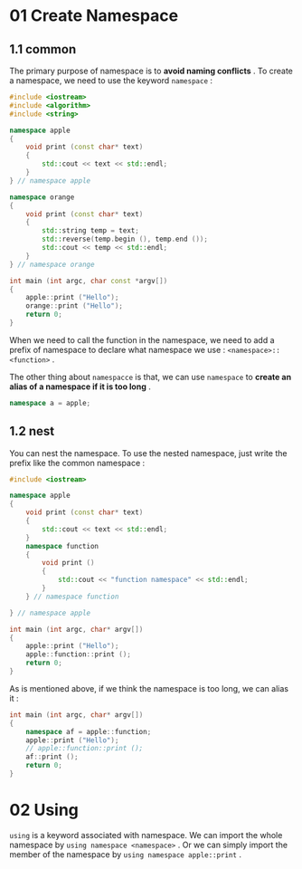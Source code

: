 # 01 Create Namespace

## 1.1 common

The primary purpose of namespace is to **avoid naming conflicts** . To create a namespace, we need to use the keyword `namespace` :

```C++
#include <iostream>
#include <algorithm>
#include <string>

namespace apple
{
    void print (const char* text)
    {
        std::cout << text << std::endl;
    }
} // namespace apple

namespace orange
{
    void print (const char* text)
    {
        std::string temp = text;
        std::reverse(temp.begin (), temp.end ());
        std::cout << temp << std::endl;
    }
} // namespace orange

int main (int argc, char const *argv[])
{
    apple::print ("Hello");
    orange::print ("Hello");
    return 0;
}
```

When we need to call the function in the namespace, we need to add a prefix of namespace to declare what namespace we use : `<namespace>::<function>` .

The other thing about `namespacce` is that, we can use `namespace` to **create an alias of a namespace if it is too long** .

```C++
namespace a = apple;
```

## 1.2 nest

You can nest the namespace. To use the nested namespace, just write the prefix like the common namespace :

```C++
#include <iostream>

namespace apple
{
    void print (const char* text)
    {
        std::cout << text << std::endl;
    }
    namespace function
    {
        void print ()
        {
            std::cout << "function namespace" << std::endl;
        }
    } // namespace function

} // namespace apple

int main (int argc, char* argv[])
{
    apple::print ("Hello");
    apple::function::print ();
    return 0;
}
```

As is mentioned above, if we think the namespace is too long, we can alias it :

```C++
int main (int argc, char* argv[])
{
    namespace af = apple::function;
    apple::print ("Hello");
    // apple::function::print ();
    af::print ();
    return 0;
}
```

# 02 Using

`using` is a keyword associated with namespace. We can import the whole namespace by `using namespace <namespace>` . Or we can simply import the member of the namespace by `using namespace apple::print` .